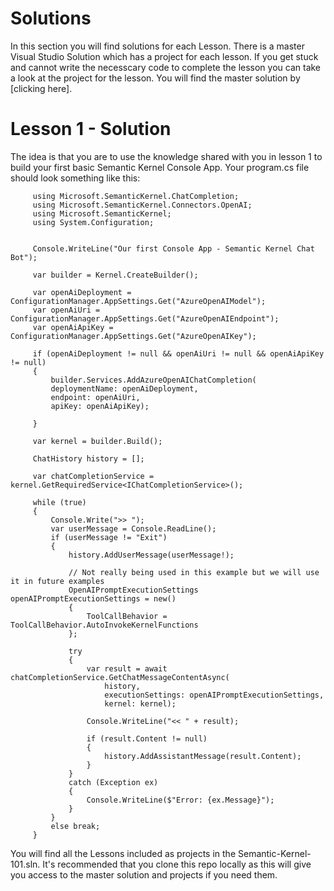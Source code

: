 # Solutions
In this section you will find solutions for each Lesson.  There is a master Visual Studio Solution which has a project for each lesson.  If you get stuck and cannot write the necesscary code to complete the lesson you can take a look at the project for the lesson.  You will find the master solution by [clicking here].

# Lesson 1 - Solution
The idea is that you are to use the knowledge shared with you in lesson 1 to build your first basic Semantic Kernel Console App.  Your program.cs file should look something like this:

   ~~~
        using Microsoft.SemanticKernel.ChatCompletion;
        using Microsoft.SemanticKernel.Connectors.OpenAI;
        using Microsoft.SemanticKernel;
        using System.Configuration;
        
        
        Console.WriteLine("Our first Console App - Semantic Kernel Chat Bot");
        
        var builder = Kernel.CreateBuilder();
        
        var openAiDeployment = ConfigurationManager.AppSettings.Get("AzureOpenAIModel");
        var openAiUri = ConfigurationManager.AppSettings.Get("AzureOpenAIEndpoint");
        var openAiApiKey = ConfigurationManager.AppSettings.Get("AzureOpenAIKey");
        
        if (openAiDeployment != null && openAiUri != null && openAiApiKey != null)
        {
            builder.Services.AddAzureOpenAIChatCompletion(
            deploymentName: openAiDeployment,
            endpoint: openAiUri,
            apiKey: openAiApiKey);
        
        }
        
        var kernel = builder.Build();
        
        ChatHistory history = [];
        
        var chatCompletionService = kernel.GetRequiredService<IChatCompletionService>();
        
        while (true)
        {
            Console.Write(">> ");
            var userMessage = Console.ReadLine();
            if (userMessage != "Exit")
            {
                history.AddUserMessage(userMessage!);
        
                // Not really being used in this example but we will use it in future examples
                OpenAIPromptExecutionSettings openAIPromptExecutionSettings = new()
                {
                    ToolCallBehavior = ToolCallBehavior.AutoInvokeKernelFunctions
                };
        
                try
                {
                    var result = await chatCompletionService.GetChatMessageContentAsync(
                        history,
                        executionSettings: openAIPromptExecutionSettings,
                        kernel: kernel);
        
                    Console.WriteLine("<< " + result);
        
                    if (result.Content != null)
                    {
                        history.AddAssistantMessage(result.Content);
                    }
                }
                catch (Exception ex)
                {
                    Console.WriteLine($"Error: {ex.Message}");
                }
            }
            else break;
        }
   ~~~

You will find all the Lessons included as projects in the Semantic-Kernel-101.sln.  It's recommended that you clone this repo locally as this will give you access to the master solution and projects if you need them.
